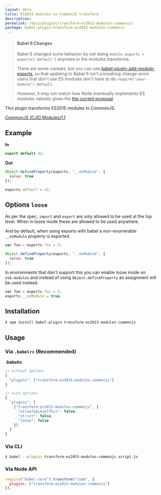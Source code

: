 ```yaml
---
layout: docs
title: ES2015 modules to CommonJS transform
description:
permalink: /docs/plugins/transform-es2015-modules-commonjs/
package: babel-plugin-transform-es2015-modules-commonjs
---
```


<blockquote class="babel-callout babel-callout-info">
  <h4>Babel 6 Changes</h4>
  <p>
    Babel 6 changed some behavior by not doing <code>module.exports = exports['default']</code> anymore in the modules transforms.
  </p>
  <p>
    There are some caveats, but you can use <a href="https://www.npmjs.com/package/babel-plugin-add-module-exports">babel-plugin-add-module-exports</a>, so that updating to Babel 6 isn't a breaking change since users that don't use ES modules don't have to do <code>require("your-module").default</code>.
  </p>
  <p>
    However, it may not match how Node eventually implements ES modules natively given the <a href="https://github.com/nodejs/node-eps/blob/master/002-es6-modules.md#55-commonjs-consuming-es">the current proposal</a>.
  </p>
</blockquote>

This plugin transforms ES2015 modules to CommonJS.

[CommonJS (CJS) Modules/1.1](http://wiki.commonjs.org/wiki/Modules/1.1)

## Example

**In**

```javascript
export default 42;
```

**Out**

```javascript
Object.defineProperty(exports, "__esModule", {
  value: true
});

exports.default = 42;
```

## Options `loose`

As per the spec, `import` and `export` are only allowed to be used at the top
level. When in loose mode these are allowed to be used anywhere.

And by default, when using exports with babel a non-enumerable `__esModule` property
is exported.

```javascript
var foo = exports.foo = 5;

Object.defineProperty(exports, "__esModule", {
  value: true
});
```

In environments that don't support this you can enable loose mode on `es6.modules`
and instead of using `Object.defineProperty` an assignment will be used instead.

```javascript
var foo = exports.foo = 5;
exports.__esModule = true;
```

## Installation

```sh
$ npm install babel-plugin-transform-es2015-modules-commonjs
```

## Usage

### Via `.babelrc` (Recommended)

**.babelrc**

```js
// without options
{
  "plugins": ["transform-es2015-modules-commonjs"]
}

// with options
{
  "plugins": [
    ["transform-es2015-modules-commonjs", {
      "allowTopLevelThis": false,
      "strict": false,
      "loose": false
    }]
  ]
}
```

### Via CLI

```sh
$ babel --plugins transform-es2015-modules-commonjs script.js
```

### Via Node API

```javascript
require("babel-core").transform("code", {
  plugins: ["transform-es2015-modules-commonjs"]
});
```
